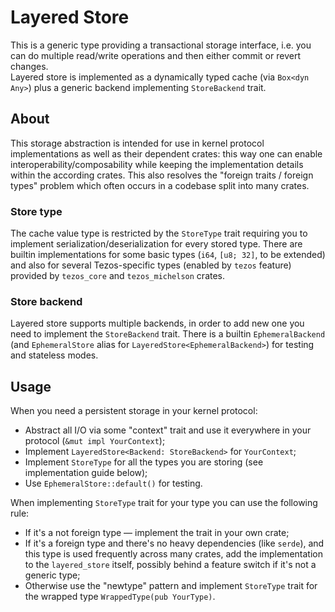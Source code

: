 # Layered Store
This is a generic type providing a transactional storage interface, i.e. you can do multiple read/write operations and then either commit or revert changes.  
Layered store is implemented as a dynamically typed cache (via `Box<dyn Any>`) plus a generic backend implementing `StoreBackend` trait.

## About
This storage abstraction is intended for use in kernel protocol implementations as well as their dependent crates: this way one can enable interoperability/composability while keeping the implementation details within the according crates. This also resolves the "foreign traits / foreign types" problem which often occurs in a codebase split into many crates.

### Store type
The cache value type is restricted by the `StoreType` trait requiring you to implement serialization/deserialization for every stored type. There are builtin implementations for some basic types (`i64`, `[u8; 32]`, to be extended) and also for several Tezos-specific types (enabled by `tezos` feature) provided by `tezos_core` and `tezos_michelson` crates.

### Store backend
Layered store supports multiple backends, in order to add new one you need to implement the `StoreBackend` trait. There is a builtin `EphemeralBackend` (and `EphemeralStore` alias for `LayeredStore<EphemeralBackend>`) for testing and stateless modes.

## Usage
When you need a persistent storage in your kernel protocol:
* Abstract all I/O via some "context" trait and use it everywhere in your protocol (`&mut impl YourContext`);
* Implement `LayeredStore<Backend: StoreBackend>` for `YourContext`;
* Implement `StoreType` for all the types you are storing (see implementation guide below);
* Use `EphemeralStore::default()` for testing.

When implementing `StoreType` trait for your type you can use the following rule:
* If it's a not foreign type — implement the trait in your own crate;
* If it's a foreign type and there's no heavy dependencies (like `serde`), and this type is used frequently across many crates, add the implementation to the `layered_store` itself, possibly behind a feature switch if it's not a generic type;
* Otherwise use the "newtype" pattern and implement `StoreType` trait for the wrapped type `WrappedType(pub YourType)`.
